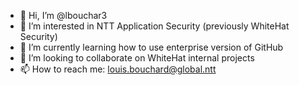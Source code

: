 - 👋 Hi, I’m @lbouchar3
- 👀 I’m interested in NTT Application Security (previously WhiteHat Security)
- 🌱 I’m currently learning how to use enterprise version of GitHub 
- 💞️ I’m looking to collaborate on WhiteHat internal projects
- 📫 How to reach me: louis.bouchard@global.ntt

<!---
lbouchar3/lbouchar3 is a ✨ special ✨ repository because its `README.md` (this file) appears on your GitHub profile.
You can click the Preview link to take a look at your changes.
--->
